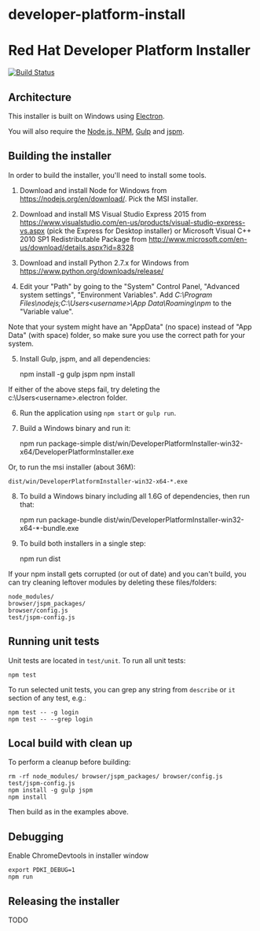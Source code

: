 # developer-platform-install

Red Hat Developer Platform Installer
====================================

[![Build Status](https://travis-ci.org/redhat-developer-tooling/developer-platform-install.svg?branch=master)](https://travis-ci.org/redhat-developer-tooling/developer-platform-install)

Architecture
------------

This installer is built on Windows using [Electron](http://electron.atom.io/).

You will also require the [Node.js, NPM](https://nodejs.org/), [Gulp](http://gulpjs.com/) and [jspm](http://jspm.io/).

Building the installer
----------------------

In order to build the installer, you'll need to install some tools.

1. Download and install Node for Windows from <https://nodejs.org/en/download/>. Pick the MSI installer.

2. Download and install MS Visual Studio Express 2015 from <https://www.visualstudio.com/en-us/products/visual-studio-express-vs.aspx> (pick the Express for Desktop installer) or Microsoft Visual C++ 2010 SP1 Redistributable Package from <http://www.microsoft.com/en-us/download/details.aspx?id=8328>

3. Download and install Python 2.7.x for Windows from <https://www.python.org/downloads/release/>

4. Edit your "Path" by going to the "System" Control Panel, "Advanced system settings", "Environment Variables". Add _C:\Program Files\nodejs;C:\Users\<username>\App Data\Roaming\npm_ to the "Variable value".

Note that your system might have an "AppData" (no space) instead of "App Data" (with space) folder, so make sure you use the correct path for your system.

5. Install Gulp, jspm, and all dependencies:

    npm install -g gulp jspm
    npm install

If either of the above steps fail, try deleting the c:\Users\<username>\.electron folder.

6. Run the application using `npm start` or `gulp run`.

7. Build a Windows binary and run it:

    npm run package-simple
    dist/win/DeveloperPlatformInstaller-win32-x64/DeveloperPlatformInstaller.exe

Or, to run the msi installer (about 36M):

    dist/win/DeveloperPlatformInstaller-win32-x64-*.exe

8. To build a Windows binary including all 1.6G of dependencies, then run that:
 
    npm run package-bundle
    dist/win/DeveloperPlatformInstaller-win32-x64-*-bundle.exe

9. To build both installers in a single step:

    npm run dist
 
If your npm install gets corrupted (or out of date) and you can't build, you can try cleaning leftover modules by deleting these files/folders:

    node_modules/ 
    browser/jspm_packages/
    browser/config.js
    test/jspm-config.js
 
Running unit tests
------------------

Unit tests are located in `test/unit`. To run all unit tests:

    npm test

To run selected unit tests, you can grep any string from `describe` or `it` section
of any test, e.g.:

    npm test -- -g login
    npm test -- --grep login

Local build with clean up
-------------------------

To perform a cleanup before building:

    rm -rf node_modules/ browser/jspm_packages/ browser/config.js test/jspm-config.js
    npm install -g gulp jspm
    npm install

Then build as in the examples above.


Debugging
---------

Enable ChromeDevtools in installer window

    export PDKI_DEBUG=1
    npm run

Releasing the installer
-----------------------

TODO
